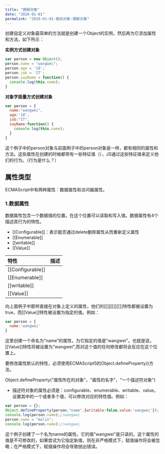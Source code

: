 ```yaml
---
title: "理解对象"
date: "2020-01-01"
permalink: "2020-01-01-面向对象-理解对象"
---
```


创建自定义对象最简单的方法就是创建一个Object的实例，然后再为它添加属性和方法，如下所示：

**实例方式创建对象**
```javascript
var person = new Object();
person.name = "wangwei";
person.age = '18';
person.job = 'IT';
person.sayName = function() {
  console.log(this.name);
}
```

**对象字面量方式创建对象**
```javascript
var person = {
  name:"wangwei",
  age:'18',
  job:"IT",
  sayName:function() {
    console.log(this.name);
  }
}
```
这个例子中的person对象与前面例子中的person对象是一样，都有相同的属性和方法。这些属性在创建的时候都带有一些特征值（），JS通过这些特征值来定义他们的行为。（行为是什么？）

## 属性类型
ECMAScript中有两种属性：数据属性和访问器属性。
### 1.数据属性
数据属性包含一个数据值的位置。在这个位置可以读取和写入值。数据属性有4个描述其行为的特性。
- [[Configurable]]：表示能否通过delete删除属性从而重新定义属性
- [[Enumerable]]
- [[writable]]
- [[Value]]

|特性|描述|
|:------|:------|
|[[Configurable]]||
|[[Enumerable]]||
|[[writable]]||
|[[Value]]||

向上面例子中那样直接在对象上定义的属性，他们的[[]][[]][[]]特性都被设置为true，而[[Value]]特性被设置为指定的值。例如：
```javascript
var person = {
  name:'wangwei'
}
```
这里创建一个命名为“name”的属性，为它指定的值是"wangwei"。也就是说，[[Value]]特性将被设置为"wangwei",而对这个值的任何修改都将会反应在这个位置上。

要修改属性默认的特性，必须使用ECMAScript5的Object.defineProperty()方法。

Object.defineProperty("属性所在的对象"，"属性的名字"，"一个描述符对象")
- 描述符对象的属性必须是：configurable、enumerable、writable、value。设置其中的一个或者多个值，可以修改对应的特性值。例如：
```javascript
var person = {};
Object.defineProperty(person,"name",{writable:false,value:'wangwei'});
console.log(person.name);//wangwei
person.name = "malin";
console.log(person.name);//wangwei
```
这个例子创建了一个名为name的属性。它的值"wangwei"是只读的。这个属性的值是不可修改的，如果尝试为它指定新值，则在非严格模式下，赋值操作将会被忽略；在严格模式下，赋值操作将会导致抛出错误。

